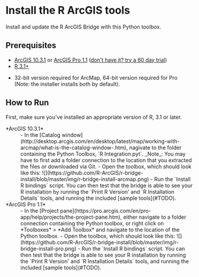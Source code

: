 Install the R ArcGIS tools
==========================

Install and update the R ArcGIS Bridge with this Python toolbox.


Prerequisites
-------------

 - [ArcGIS 10.3.1](http://desktop.arcgis.com/en/desktop/) or [ArcGIS Pro 1.1](http://pro.arcgis.com/en/pro-app/) ([don't have it? try a 60 day trial](http://www.esri.com/software/arcgis/arcgis-for-desktop/free-trial))
 - [R 3.1+](http://cran.rstudio.com) 
  + 32-bit version required for ArcMap, 64-bit version required for Pro (Note: the installer installs both by default).

How to Run
----------

First, make sure you've installed an appropriate version of R, 3.1 or later. 

<dl>
  <dt>*ArcGIS 10.3.1*</dt>
  <dd>
 - In the [Catalog window](http://desktop.arcgis.com/en/desktop/latest/map/working-with-arcmap/what-is-the-catalog-window-.htm), nagivate to the folder containing the Python Toolbox, `R Integration.pyt`. _Note_: You may have to first add a folder connection to the location that you extracted the files or downloaded via Git.
 - Open the toolbox, which should look like this: ![](https://github.com/R-ArcGIS/r-bridge-install/blob/master/img/r-bridge-install-arcmap.png)
  - Run the `Install R bindings` script. You can then test that the bridge is able to see your R installation by running the `Print R Version' and `R Installation Details` tools, and running the included [sample tools](#TODO).</dd>

  <dt>*ArcGIS Pro 1.1*</dt>
  <dd>
 - In the [Project pane](https://pro.arcgis.com/en/pro-app/help/projects/the-project-pane.htm), either navigate to a folder connection containing the Python toolbox, or right click on *Toolboxes* > *Add Toolbox* and navigate to the location of the Python toolbox.
 - Open the toolbox, which should look like this: ![](https://github.com/R-ArcGIS/r-bridge-install/blob/master/img/r-bridge-install-pro.png)
  - Run the `Install R bindings` script. You can then test that the bridge is able to see your R installation by running the `Print R Version' and `R Installation Details` tools, and running the included [sample tools](#TODO).</dd>
</dl>
